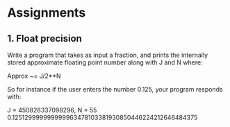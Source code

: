 # Assignments

## 1. Float precision
Write a program that takes as input a fraction, and prints the internally stored approximate floating point number along with J and N where:

Approx ~= J/2**N

So for instance if the user enters the number 0.125, your program responds with:

J = 450828337098296, N = 55
0.125129999999999963478103381930850446224212646484375


